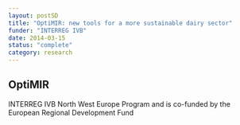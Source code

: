 ```yaml
---
layout: postSD
title: "OptiMIR: new tools for a more sustainable dairy sector"
funder: "INTERREG IVB"
date: 2014-03-15
status: "complete"
category: research
---
```


## OptiMIR 

INTERREG IVB North West Europe Program and is co-funded by the European Regional Development Fund
